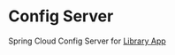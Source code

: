 # Config Server

Spring Cloud Config Server for [Library App](https://github.com/arvisit/modsen-lib-app)
